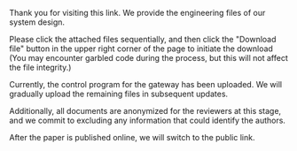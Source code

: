 Thank you for visiting this link. We provide the engineering files of our system design. 

Please click the attached files sequentially, and then click the "Download file" button in the upper right corner of the page to initiate the download (You may encounter garbled code during the process, but this will not affect the file integrity.) 

Currently, the control program for the gateway has been uploaded. We will gradually upload the remaining files in subsequent updates. 

Additionally, all documents are anonymized for the reviewers at this stage, and we commit to excluding any information that could identify the authors. 

After the paper is published online, we will switch to the public link.
